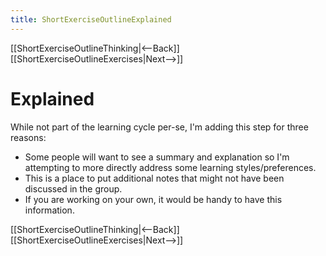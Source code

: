 ```yaml
---
title: ShortExerciseOutlineExplained
---
```

[[ShortExerciseOutlineThinking|<--Back]] [[ShortExerciseOutlineExercises|Next-->]]

# Explained
While not part of the learning cycle per-se, I'm adding this step for three reasons:

* Some people will want to see a summary and explanation so I'm attempting to more directly address some learning styles/preferences. 
* This is a place to put additional notes that might not have been discussed in the group. 
* If you are working on your own, it would be handy to have this information. 

[[ShortExerciseOutlineThinking|<--Back]] [[ShortExerciseOutlineExercises|Next-->]]